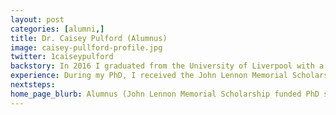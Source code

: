 ```yaml
---
layout: post
categories: [alumni,]
title: Dr. Caisey Pulford (Alumnus)
image: caisey-pullford-profile.jpg
twitter: 1caiseypulford
backstory: In 2016 I graduated from the University of Liverpool with a first class honours degree in Tropical Disease Biology. My honours project focused on Salmonella prevalence in a collection of venomous snakes and lead to me obtaining the Tropical Disease Biologist of the Year award at graduation. I then received a Wellcome Trust-funded summer internship at the Hinton lab which allowed me to continue this work by using genomic methods to investigate Salmonella diversity in this unusual host. I accepted a PhD in Biological sciences in 2016 funded by the University of Liverpool.
experience: During my PhD, I received the John Lennon Memorial Scholarship for significant contributions towards global health to support my research and was awarded the NOVA prize for significant early contributions in the field of biological sciences.
nextsteps: 
home_page_blurb: Alumnus (John Lennon Memorial Scholarship funded PhD student)
---
```

